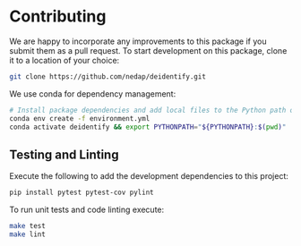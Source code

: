 # Contributing

We are happy to incorporate any improvements to this package if you submit them as a pull request. To start development on this package, clone it to a location of your choice:

```sh
git clone https://github.com/nedap/deidentify.git
```

We use conda for dependency management:

```sh
# Install package dependencies and add local files to the Python path of that environment.
conda env create -f environment.yml
conda activate deidentify && export PYTHONPATH="${PYTHONPATH}:$(pwd)"
```

## Testing and Linting

Execute the following to add the development dependencies to this project:

```sh
pip install pytest pytest-cov pylint
```

To run unit tests and code linting execute:

```sh
make test
make lint
```
